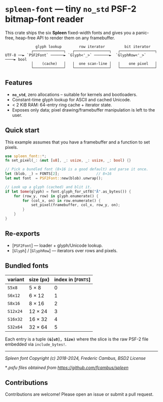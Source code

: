 # `spleen-font`  — tiny `no_std` PSF-2 bitmap‐font reader

This crate ships the six **Spleen** fixed-width fonts and gives you a
panic-free, heap-free API to render them on any framebuffer.

```text
              glyph lookup        row iterator         bit iterator
            ┌──────────────┐   ┌────────────────┐   ┌────────────────┐
UTF-8 ──► `PSF2Font` ──────► `Glyph<'_>` ───────►  `GlyphRow<'_>` ────► bool
            │    (cache)   │   |  one scan-line │   |    one pixel   │
            └──────────────┘   └────────────────┘   └────────────────┘
```

## Features

* **`no_std`**, zero allocations – suitable for kernels and bootloaders.
* Constant-time glyph lookup for ASCII and cached Unicode.
* < 2 KiB RAM: 64-entry ring cache + iterator state.
* Exposes only data; pixel drawing/framebuffer manipulation is left to the user.

## Quick start

This example assumes that you have a framebuffer and a function to set pixels.

```rust
use spleen_font::*;
fn set_pixel(_: &mut [u8], _: usize, _: usize, _: bool) {}

// Pick a bundled font (8×16 is a good default) and parse it once.
let (blob, _) = FONTS[2];                 // 8×16
let mut font  = PSF2Font::new(blob).unwrap();

// Look up a glyph (cached) and blit it.
if let Some(glyph) = font.glyph_for_utf8("Å".as_bytes()) {
    for (row_y, row) in glyph.enumerate() {
        for (col_x, on) in row.enumerate() {
            set_pixel(framebuffer, col_x, row_y, on);
        }
    }
}
```

## Re-exports

* [`PSF2Font`] — loader + glyph/Unicode lookup.
* [`Glyph`] / [`GlyphRow`] — iterators over rows and pixels.

## Bundled fonts

| variant | size (px) | index in [`FONTS`] |
|---------|-----------|--------------------|
| `S5x8`  |  5 × 8 | 0 |
| `S6x12` |  6 × 12| 1 |
| `S8x16` |  8 × 16| 2 |
| `S12x24`| 12 × 24| 3 |
| `S16x32`| 16 × 32| 4 |
| `S32x64`| 32 × 64| 5 |

Each entry is a tuple **`(&[u8], Size)`** where the slice is the raw PSF-2
file embedded via `include_bytes!`.

---

*Spleen font Copyright (c) 2018-2024, Frederic Cambus, BSD2 License*

**.psfu files obtained from https://github.com/fcambus/spleen*

## Contributions

Contributions are welcome! Please open an issue or submit a pull request.
